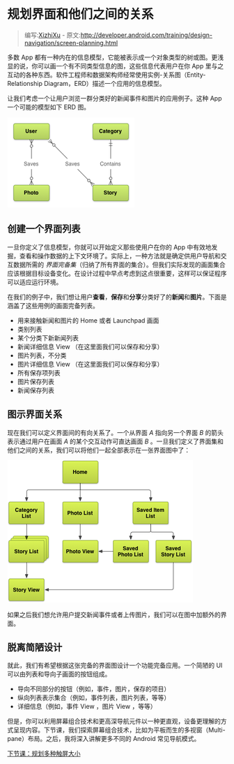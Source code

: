 # 规划界面和他们之间的关系

> 编写:[XizhiXu](https://github.com/XizhiXu) - 原文:<http://developer.android.com/training/design-navigation/screen-planning.html>

多数 App 都有一种内在的信息模型，它能被表示成一个对象类型的树或图。更浅显的说，你可以画一个有不同类型信息的图，这些信息代表用户在你 App 里与之互动的各种东西。软件工程师和数据架构师经常使用实例-关系图（Entity-Relationship Diagram，ERD）描述一个应用的信息模型。

让我们考虑一个让用户浏览一群分类好的新闻事件和图片的应用例子。这种 App 一个可能的模型如下 ERD 图。

![app-navigation-screen-planning-erd](app-navigation-screen-planning-erd.png)

## 创建一个界面列表

一旦你定义了信息模型，你就可以开始定义那些使用户在你的 App  中有效地发掘，查看和操作数据的上下文环境了。实际上，一种方法就是确定供用户导航和交互数据所需的 *界面完备集*（归纳了所有界面的集合）。但我们实际发现的画面集合应该根据目标设备变化。在设计过程中早点考虑到这点很重要，这样可以保证程序可以适应运行环境。

在我们的例子中，我们想让用户**查看**，**保存**和**分享**分类好了的**新闻**和**图片**。下面是涵盖了这些用例的画面完备列表。

* 用来接触新闻和图片的 Home 或者 Launchpad 画面
* 类别列表
* 某个分类下新新闻列表
* 新闻详细信息 View （在这里面我们可以保存和分享）
* 图片列表，不分类
* 图片详细信息 View （在这里面我们可以保存和分享）
* 所有保存项列表
* 图片保存列表
* 新闻保存列表

## 图示界面关系

现在我们可以定义界面间的有向关系了。一个从界面 *A* 指向另一个界面 *B* 的箭头表示通过用户在画面 *A* 的某个交互动作可直达画面 *B* 。一旦我们定义了界面集和他们之间的关系，我们可以将他们一起全部表示在一张界面图中了：

![app-navigation-screen-planning-exhaustive-map](app-navigation-screen-planning-exhaustive-map.png)

如果之后我们想允许用户提交新闻事件或者上传图片，我们可以在图中加额外的界面。

## 脱离简陋设计

就此，我们有希望根据这张完备的界面图设计一个功能完备应用。一个简陋的 UI 可以由列表和导向子画面的按钮组成。

* 导向不同部分的按钮（例如，事件，图片，保存的项目）
* 纵向列表表示集合（例如，事件列表，图片列表，等等）
* 详细信息（例如，事件 View ，图片 View ，等等）

但是，你可以利用屏幕组合技术和更高深导航元件以一种更直观，设备更理解的方式呈现内容。下节课，我们探索屏幕组合技术，比如为平板而生的多视窗（Multi-pane）布局。之后，我将深入讲解更多不同的 Android 常见导航模式。

[下节课：规划多种触屏大小](multi-sizes.html)
